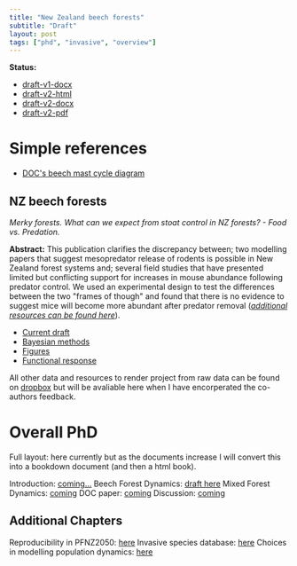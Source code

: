 ```yaml
---
title: "New Zealand beech forests"
subtitle: "Draft" 
layout: post
tags: ["phd", "invasive", "overview"]
---
```


**Status:** 
- [draft-v1-docx](https://www.dropbox.com/s/m5hte0n2vyl1dt2/Davidson_2019_BeechForest_19022019.docx?dl=0)
- [draft-v2-html]()
- [draft-v2-docx]()
- [draft-v2-pdf]()

# Simple references

- [DOC's beech mast cycle diagram]()

## NZ beech forests

*Merky forests. What can we expect from stoat control in NZ forests? - Food vs. Predation.*

**Abstract:** This publication clarifies the discrepancy between; two modelling papers that suggest mesopredator release of rodents is possible in New Zealand forest systems and; several field studies that have presented limited but conflicting support for increases in mouse abundance following predator control. We used an experimental design to test the differences between the two "frames of though" and found that there is no evidence to suggest mice will become more abundant after predator removal ([*additional resources can be found here*](https://davan690.github.io/)).

- [Current draft]()
- [Bayesian methods]()
- [Figures]()
- [Functional response]()

All other data and resources to render project from raw data can be found on [dropbox]() but will be avaliable here when I have encorperated the co-authors feedback.

# Overall PhD

Full layout: here currently but as the documents increase I will convert this into a bookdown document (and then a html book).

Introduction: [coming...]()
Beech Forest Dynamics: [draft here](https://davan690.github.io/phd-thesis)
Mixed Forest Dynamics: [coming]()
DOC paper: [coming]()
Discussion: [coming]()

## Additional Chapters

Reproducibility in PFNZ2050: [here]()
Invasive species database: [here]()
Choices in modelling population dynamics: [here]()